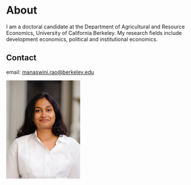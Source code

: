 # About

I am a doctoral candidate at the Department of Agricultural and Resource Economics, University of California Berkeley. My research fields include development economics, political and institutional economics. 

## Contact
email: manaswini.rao@berkeley.edu

<img src="/RAOPhoto_2014-8.jpg" width="200">

